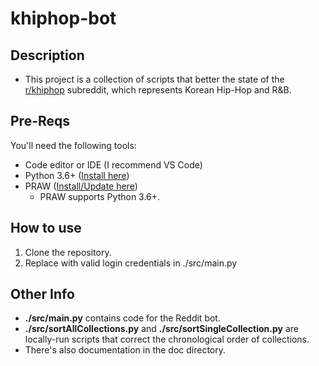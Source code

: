 # khiphop-bot

## Description

* This project is a collection of scripts that better the state of the [r/khiphop](https://www.reddit.com/r/khiphop/) subreddit, which represents Korean Hip-Hop and R&B.

## Pre-Reqs
You'll need the following tools:
* Code editor or IDE (I recommend VS Code)
* Python 3.6+ ([Install here](https://www.python.org/downloads/))
* PRAW ([Install/Update here](https://praw.readthedocs.io/en/stable/getting_started/installation.html))
    * PRAW supports Python 3.6+.

## How to use

1. Clone the repository.
2. Replace with valid login credentials in ./src/main.py

## Other Info

* **./src/main.py** contains code for the Reddit bot.
* **./src/sortAllCollections.py** and **./src/sortSingleCollection.py** are locally-run scripts that correct the chronological order of collections.
* There's also documentation in the doc directory.


